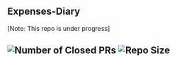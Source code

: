 **Expenses-Diary**
----
[Note: This repo is under progress]

![Number of Closed PRs](https://img.shields.io/github/issues-pr-closed-raw/AnishriM/expenses-diary)
![Repo Size](https://img.shields.io/github/repo-size/AnishriM/expenses-diary)
----
